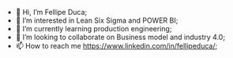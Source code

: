 - 👋 Hi, I’m Fellipe Duca;
- 👀 I’m interested in Lean Six Sigma and POWER BI;
- 🌱 I’m currently learning production engineering;
- 💞️ I’m looking to collaborate on Business model and industry 4.0;
- 📫 How to reach me https://www.linkedin.com/in/fellipeduca/;

<!---
capitaonego/capitaonego is a ✨ special ✨ repository because its `README.md` (this file) appears on your GitHub profile.
You can click the Preview link to take a look at your changes.
--->
